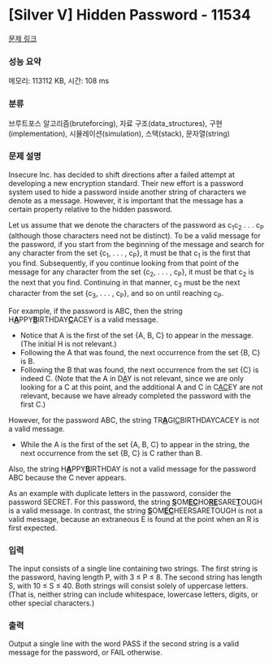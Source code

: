 # [Silver V] Hidden Password - 11534 

[문제 링크](https://www.acmicpc.net/problem/11534) 

### 성능 요약

메모리: 113112 KB, 시간: 108 ms

### 분류

브루트포스 알고리즘(bruteforcing), 자료 구조(data_structures), 구현(implementation), 시뮬레이션(simulation), 스택(stack), 문자열(string)

### 문제 설명

<p>Insecure Inc. has decided to shift directions after a failed attempt at developing a new encryption standard. Their new effort is a password system used to hide a password inside another string of characters we denote as a message. However, it is important that the message has a certain property relative to the hidden password.</p>

<p>Let us assume that we denote the characters of the password as c<sub>1</sub>c<sub>2</sub> . . . c<sub>P</sub> (although those characters need not be distinct). To be a valid message for the password, if you start from the beginning of the message and search for any character from the set {c<sub>1</sub>, . . . , c<sub>P</sub>}, it must be that c<sub>1</sub> is the first that you find. Subsequently, if you continue looking from that point of the message for any character from the set {c<sub>2</sub>, . . . , c<sub>P</sub>}, it must be that c<sub>2</sub> is the next that you find. Continuing in that manner, c<sub>3</sub> must be the next character from the set {c<sub>3</sub>, . . . , c<sub>P</sub>}, and so on until reaching c<sub>P</sub>.</p>

<p>For example, if the password is ABC, then the string H<u><strong>A</strong></u>PPY<u><strong>B</strong></u>IRTHDAY<u><strong>C</strong></u>ACEY is a valid message.</p>

<ul>
	<li>Notice that A is the first of the set {A, B, C} to appear in the message. (The initial H is not relevant.)</li>
	<li>Following the A that was found, the next occurrence from the set {B, C} is B.</li>
	<li>Following the B that was found, the next occurrence from the set {C} is indeed C. (Note that the A in D<u>A</u>Y is not relevant, since we are only looking for a C at this point, and the additional A and C in C<u>AC</u>EY are not relevant, because we have already completed the password with the first C.)</li>
</ul>

<p>However, for the password ABC, the string TR<u><strong>A</strong></u>GI<u>C</u>BIRTHDAYCACEY is not a valid message.</p>

<ul>
	<li>While the A is the first of the set {A, B, C} to appear in the string, the next occurrence from the set {B, C} is C rather than B.</li>
</ul>

<p>Also, the string H<u><strong>A</strong></u>PPY<u><strong>B</strong></u>IRTHDAY is not a valid message for the password ABC because the C never appears.</p>

<p>As an example with duplicate letters in the password, consider the password SECRET. For this password, the string <u><strong>S</strong></u>OM<u><strong>EC</strong></u>HO<u><strong>RE</strong></u>SARE<u><strong>T</strong></u>OUGH is a valid message. In contrast, the string <u><strong>S</strong></u>OM<u><strong>EC</strong></u>HEERSARETOUGH is not a valid message, because an extraneous E is found at the point when an R is first expected.</p>

### 입력 

 <p>The input consists of a single line containing two strings. The first string is the password, having length P, with 3 ≤ P ≤ 8. The second string has length S, with 10 ≤ S ≤ 40. Both strings will consist solely of uppercase letters. (That is, neither string can include whitespace, lowercase letters, digits, or other special characters.)</p>

### 출력 

 <p>Output a single line with the word PASS if the second string is a valid message for the password, or FAIL otherwise.</p>


